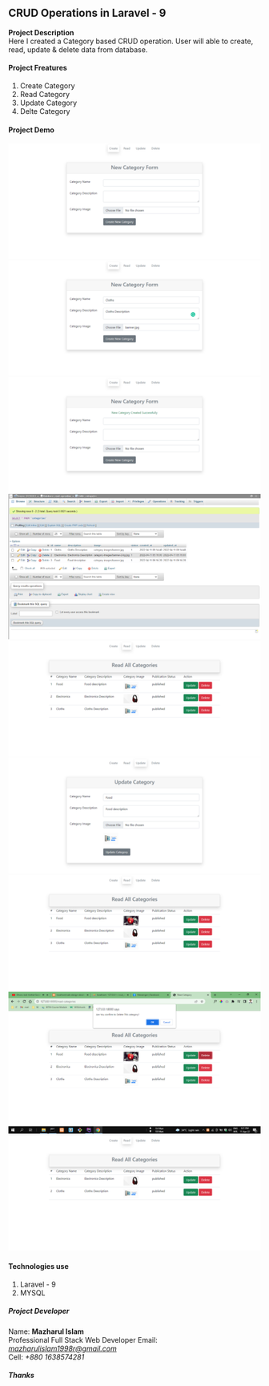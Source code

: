## CRUD Operations in Laravel - 9
<b>Project Description</b>  
Here I created a Category based CRUD operation. User will able to 
create, read, update & delete data from database.

#### Project Freatures
 1. Create Category
 2. Read Category
 3. Update Category
 4. Delte Category
 
 #### Project Demo
 <img src="project-image/1.home_.png">
 <img src="project-image/2.home_.png">
 <img src="project-image/3.home_.png">
 <img src="project-image/4.db_.png">
 <img src="project-image/4.read_from_db_.png">
 <img src="project-image/5.update_.png">
 <img src="project-image/5.1update_.png">
 <img src="project-image/6.0.delte_.png">
 <img src="project-image/6.1.delete_.png">
 
 
 #### Technologies use
  1. Laravel - 9
  2. MYSQL
  
  ##### Project Developer
  Name: <b>Mazharul Islam</b>  
  Professional Full Stack Web Developer
  Email: <i>mazharulislam1998r@gmail.com</i>  
  Cell: <i>+880 1638574281</i>
  
  ##### Thanks 

